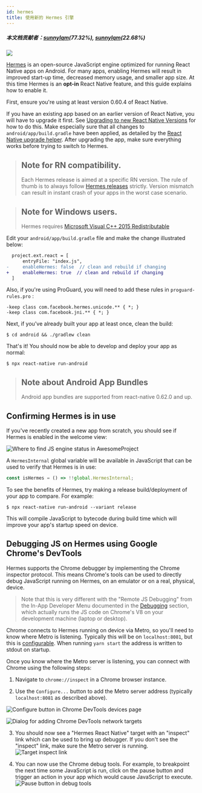 ```yaml
---
id: hermes
title: 使用新的 Hermes 引擎
---
```


##### 本文档贡献者：[sunnylqm](https://github.com/search?q=sunnylqm&type=Users)(77.32%), [sunnylqm](https://github.com/search?q=sunnylqm&type=Users)(22.68%)

<a href="https://hermesengine.dev">
<img width={300} height={300} style={{float: 'right', margin: '-30px 4px 0'}} src="/docs/assets/HermesLogo.svg" />
</a>

[Hermes](https://hermesengine.dev) is an open-source JavaScript engine optimized for running React Native apps on Android. For many apps, enabling Hermes will result in improved start-up time, decreased memory usage, and smaller app size. At this time Hermes is an **opt-in** React Native feature, and this guide explains how to enable it.

First, ensure you're using at least version 0.60.4 of React Native.

If you have an existing app based on an earlier version of React Native, you will have to upgrade it first. See [Upgrading to new React Native Versions](/docs/upgrading) for how to do this. Make especially sure that all changes to `android/app/build.gradle` have been applied, as detailed by the [React Native upgrade helper](https://react-native-community.github.io/upgrade-helper/?from=0.59.0). After upgrading the app, make sure everything works before trying to switch to Hermes.

> ## Note for RN compatibility.
>
> Each Hermes release is aimed at a specific RN version. The rule of thumb is to always follow [Hermes releases](https://github.com/facebook/hermes/releases) strictly. Version mismatch can result in instant crash of your apps in the worst case scenario.

> ## Note for Windows users.
>
> Hermes requires [Microsoft Visual C++ 2015 Redistributable](https://www.microsoft.com/en-us/download/details.aspx?id=48145)

Edit your `android/app/build.gradle` file and make the change illustrated below:

```diff
  project.ext.react = [
      entryFile: "index.js",
-     enableHermes: false  // clean and rebuild if changing
+     enableHermes: true  // clean and rebuild if changing
  ]
```

Also, if you're using ProGuard, you will need to add these rules in `proguard-rules.pro` :

```
-keep class com.facebook.hermes.unicode.** { *; }
-keep class com.facebook.jni.** { *; }
```

Next, if you've already built your app at least once, clean the build:

```shell
$ cd android && ./gradlew clean
```

That's it! You should now be able to develop and deploy your app as normal:

```shell
$ npx react-native run-android
```

> ## Note about Android App Bundles
>
> Android app bundles are supported from react-native 0.62.0 and up.

## Confirming Hermes is in use

If you've recently created a new app from scratch, you should see if Hermes is enabled in the welcome view:

![Where to find JS engine status in AwesomeProject](/docs/assets/HermesApp.jpg)

A `HermesInternal` global variable will be available in JavaScript that can be used to verify that Hermes is in use:

```jsx
const isHermes = () => !!global.HermesInternal;
```

To see the benefits of Hermes, try making a release build/deployment of your app to compare. For example:

```shell
$ npx react-native run-android --variant release
```

This will compile JavaScript to bytecode during build time which will improve your app's startup speed on device.

## Debugging JS on Hermes using Google Chrome's DevTools

Hermes supports the Chrome debugger by implementing the Chrome inspector protocol. This means Chrome's tools can be used to directly debug JavaScript running on Hermes, on an emulator or on a real, physical, device.

> Note that this is very different with the "Remote JS Debugging" from the In-App Developer Menu documented in the [Debugging](debugging#debugging-using-a-custom-javascript-debugger) section, which actually runs the JS code on Chrome's V8 on your development machine (laptop or desktop).

Chrome connects to Hermes running on device via Metro, so you'll need to know where Metro is listening. Typically this will be on `localhost:8081`, but this is [configurable](https://facebook.github.io/metro/docs/configuration). When running `yarn start` the address is written to stdout on startup.

Once you know where the Metro server is listening, you can connect with Chrome using the following steps:

1. Navigate to `chrome://inspect` in a Chrome browser instance.

2. Use the `Configure...` button to add the Metro server address (typically `localhost:8081` as described above).

![Configure button in Chrome DevTools devices page](/docs/assets/HermesDebugChromeConfig.png)

![Dialog for adding Chrome DevTools network targets](/docs/assets/HermesDebugChromeMetroAddress.png)

3. You should now see a "Hermes React Native" target with an "inspect" link which can be used to bring up debugger. If you don't see the "inspect" link, make sure the Metro server is running. ![Target inspect link](/docs/assets/HermesDebugChromeInspect.png)

4. You can now use the Chrome debug tools. For example, to breakpoint the next time some JavaScript is run, click on the pause button and trigger an action in your app which would cause JavaScript to execute. ![Pause button in debug tools](/docs/assets/HermesDebugChromePause.png)
